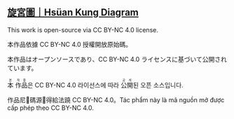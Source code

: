 ## [旋宮圖｜Hsüan Kung Diagram](https://yongzs1218.github.io/hsuan-kung)

This work is open-source via CC BY-NC 4.0 license.

本作品依據 CC BY-NC 4.0 授權開放原始碼。

本作品はオープンソースであり、CC BY-NC 4.0 ライセンスに基づいて公開されています。

<ruby>本<rt>본</rt></ruby> <ruby>作<rt>작</rt></ruby><ruby>品<rt>품</rt></ruby>은 CC BY-NC 4.0 라이선스에 따라 <ruby>公<rt>공</rt></ruby><ruby>開<rt>개</rt></ruby>된 오픈 소스입니다.

作品尼𱺵碼源𩦓得給法蹺 CC BY-NC 4.0。Tác phẩm này là mã nguồn mở được cấp phép theo CC BY-NC 4.0.